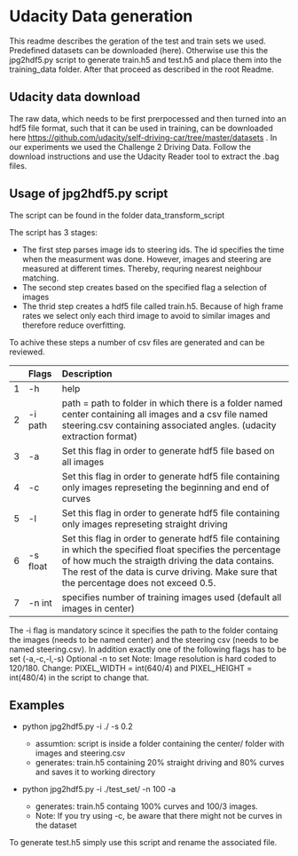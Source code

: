 # Udacity Data generation

This readme describes the geration of the test and train sets we used. 
Predefined datasets can be downloaded (here).
Otherwise use this the jpg2hdf5.py script to generate train.h5 and test.h5 and place them into the training_data folder. After that proceed as described in the root Readme.

## Udacity data download 

The raw data, which needs to be first prerpocessed and then turned into an hdf5 file format, such that it can be used in training,  can be downloaded here https://github.com/udacity/self-driving-car/tree/master/datasets . In our experiments we used the Challenge 2 Driving Data. 
Follow the download instructions and use the Udacity Reader tool to extract the .bag files.


## Usage of jpg2hdf5.py script 

The script can be found in the folder data_transform_script

The script has 3 stages:
 - The first step parses image ids to steering ids. The id  specifies the time when the measurment was done. However, images and steering are measured at different times. Thereby, requring nearest neighbour matching.
 - The second step creates based on the specified flag a selection of images
 - The thrid step creates a hdf5 file called train.h5.  Because of high frame rates we select only each third image to avoid to similar images and therefore reduce overfitting. 

To achive these steps a number of csv files are generated and can be reviewed. 

|  | Flags | Description 
|:---|:---|:---|
| 1 | -h | help | 
| 2 | -i path | path = path to folder in which there is a folder named center containing all images and a csv file named steering.csv containing associated angles. (udacity extraction format) | 
| 3 | -a | Set this flag in order to generate hdf5 file based on all images | 
| 4 | -c | Set this flag in order to generate hdf5 file containing only images represeting the beginning and end of curves | 
| 5 | -l | Set this flag in order to generate hdf5 file containing only images represeting straight driving | 
| 6 | -s float | Set this flag in order to generate hdf5 file containing  in which the specified float specifies the percentage of how much the straigth driving the data contains. The rest of the data is curve driving. Make sure that the percentage does not exceed 0.5. | 
| 7 | -n int | specifies number of training images used (default all images in center)| 


The -i flag is mandatory scince it specifies the path to the folder containg the images (needs to be named center) and the steering csv (needs to be named steering.csv).
In addition exactly one of the following flags has to be set (-a,-c,-l,-s)
Optional -n to set 
Note: Image resolution is hard coded to 120/180.
Change:  PIXEL_WIDTH  = int(640/4) and PIXEL_HEIGHT = int(480/4) in the script to change that. 

## Examples 

- python jpg2hdf5.py -i ./ -s 0.2
    - assumtion: script is inside a folder containing  the center/ folder with images and  steering.csv 
    - generates: train.h5 containing 20% straight driving and 80% curves and saves it to working directory
    
- python jpg2hdf5.py -i ./test_set/ -n 100 -a
    - generates: train.h5 containg 100% curves and 100/3 images.
    - Note: If you try using -c, be aware that there might not be curves in the dataset 

To generate test.h5 simply use this script and rename the associated file. 





